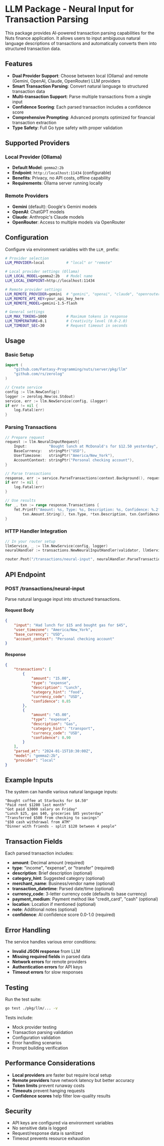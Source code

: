 # LLM Package - Neural Input for Transaction Parsing

This package provides AI-powered transaction parsing capabilities for the Nuts finance application. It allows users to input ambiguous natural language descriptions of transactions and automatically converts them into structured transaction data.

## Features

- **Dual Provider Support**: Choose between local (Ollama) and remote (Gemini, OpenAI, Claude, OpenRouter) LLM providers
- **Smart Transaction Parsing**: Convert natural language to structured transaction data
- **Multi-transaction Support**: Parse multiple transactions from a single input
- **Confidence Scoring**: Each parsed transaction includes a confidence score
- **Comprehensive Prompting**: Advanced prompts optimized for financial transaction extraction
- **Type Safety**: Full Go type safety with proper validation

## Supported Providers

### Local Provider (Ollama)
- **Default Model**: `gemma2:2b`
- **Endpoint**: `http://localhost:11434` (configurable)
- **Benefits**: Privacy, no API costs, offline capability
- **Requirements**: Ollama server running locally

### Remote Providers
- **Gemini** (default): Google's Gemini models
- **OpenAI**: ChatGPT models  
- **Claude**: Anthropic's Claude models
- **OpenRouter**: Access to multiple models via OpenRouter

## Configuration

Configure via environment variables with the `LLM_` prefix:

```bash
# Provider selection
LLM_PROVIDER=local          # "local" or "remote"

# Local provider settings (Ollama)
LLM_LOCAL_MODEL=gemma2:2b   # Model name
LLM_LOCAL_ENDPOINT=http://localhost:11434

# Remote provider settings  
LLM_REMOTE_PROVIDER=gemini  # "gemini", "openai", "claude", "openrouter"
LLM_REMOTE_API_KEY=your_api_key_here
LLM_REMOTE_MODEL=gemini-1.5-flash

# General settings
LLM_MAX_TOKENS=1000         # Maximum tokens in response
LLM_TEMPERATURE=0.1         # Creativity level (0.0-2.0)
LLM_TIMEOUT_SEC=30          # Request timeout in seconds
```

## Usage

### Basic Setup

```go
import (
    "github.com/Fantasy-Programming/nuts/server/pkg/llm"
    "github.com/rs/zerolog"
)

// Create service
config := llm.NewConfig()
logger := zerolog.New(os.Stdout)
service, err := llm.NewService(config, &logger)
if err != nil {
    log.Fatal(err)
}
```

### Parsing Transactions

```go
// Prepare request
request := llm.NeuralInputRequest{
    Input:          "Bought lunch at McDonald's for $12.50 yesterday",
    BaseCurrency:   stringPtr("USD"),
    UserTimezone:   stringPtr("America/New_York"),
    AccountContext: stringPtr("Personal checking account"),
}

// Parse transactions
response, err := service.ParseTransactions(context.Background(), request)
if err != nil {
    log.Fatal(err)
}

// Use results
for _, txn := range response.Transactions {
    fmt.Printf("Amount: %s, Type: %s, Description: %s, Confidence: %.2f\n",
        txn.Amount.String(), txn.Type, *txn.Description, txn.Confidence)
}
```

### HTTP Handler Integration

```go
// In your router setup
llmService, _ := llm.NewService(config, logger)
neuralHandler := transactions.NewNeuralInputHandler(validator, llmService, logger)

router.Post("/transactions/neural-input", neuralHandler.ParseTransactions)
```

## API Endpoint

### POST /transactions/neural-input

Parse natural language input into structured transactions.

#### Request Body
```json
{
    "input": "Had lunch for $15 and bought gas for $45",
    "user_timezone": "America/New_York",
    "base_currency": "USD", 
    "account_context": "Personal checking account"
}
```

#### Response
```json
{
    "transactions": [
        {
            "amount": "15.00",
            "type": "expense",
            "description": "Lunch",
            "category_hint": "food",
            "currency_code": "USD",
            "confidence": 0.85
        },
        {
            "amount": "45.00", 
            "type": "expense",
            "description": "Gas",
            "category_hint": "transport",
            "currency_code": "USD",
            "confidence": 0.90
        }
    ],
    "parsed_at": "2024-01-15T10:30:00Z",
    "model": "gemma2:2b",
    "provider": "local"
}
```

## Example Inputs

The system can handle various natural language inputs:

```
"Bought coffee at Starbucks for $4.50"
"Paid rent $1200 last month"
"Got paid $3000 salary on Friday"
"Lunch $25, gas $40, groceries $85 yesterday"
"Transferred $500 from checking to savings"
"$50 cash withdrawal from ATM"
"Dinner with friends - split $120 between 4 people"
```

## Transaction Fields

Each parsed transaction includes:

- **amount**: Decimal amount (required)
- **type**: "income", "expense", or "transfer" (required)  
- **description**: Brief description (optional)
- **category_hint**: Suggested category (optional)
- **merchant_name**: Business/vendor name (optional)
- **transaction_datetime**: Parsed date/time (optional)
- **currency_code**: 3-letter currency code (defaults to base currency)
- **payment_medium**: Payment method like "credit_card", "cash" (optional)
- **location**: Location if mentioned (optional)
- **note**: Additional notes (optional)
- **confidence**: AI confidence score 0.0-1.0 (required)

## Error Handling

The service handles various error conditions:

- **Invalid JSON response** from LLM
- **Missing required fields** in parsed data
- **Network errors** for remote providers
- **Authentication errors** for API keys
- **Timeout errors** for slow responses

## Testing

Run the test suite:

```bash
go test ./pkg/llm/... -v
```

Tests include:
- Mock provider testing
- Transaction parsing validation
- Configuration validation
- Error handling scenarios
- Prompt building verification

## Performance Considerations

- **Local providers** are faster but require local setup
- **Remote providers** have network latency but better accuracy
- **Token limits** prevent runaway costs
- **Timeouts** prevent hanging requests
- **Confidence scores** help filter low-quality results

## Security

- API keys are configured via environment variables
- No sensitive data is logged
- Request/response data is sanitized
- Timeout prevents resource exhaustion